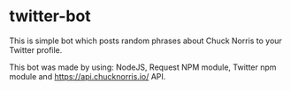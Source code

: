 # twitter-bot

This is simple bot which posts random phrases about Chuck Norris to your Twitter profile. 

This bot was made by using: NodeJS, Request NPM module, Twitter npm module and https://api.chucknorris.io/ API.
